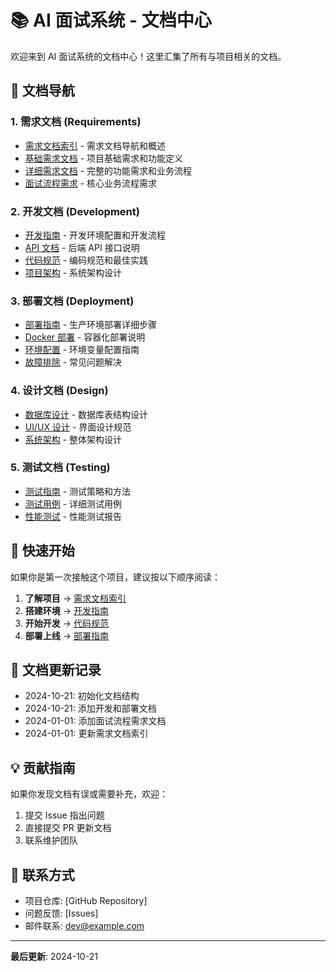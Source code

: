# 📚 AI 面试系统 - 文档中心

欢迎来到 AI 面试系统的文档中心！这里汇集了所有与项目相关的文档。

## 📖 文档导航

### 1. 需求文档 (Requirements)
- [需求文档索引](requirements/README.md) - 需求文档导航和概述
- [基础需求文档](requirements/required.md) - 项目基础需求和功能定义
- [详细需求文档](requirements/requirements_detailed.md) - 完整的功能需求和业务流程
- [面试流程需求](requirements/interview_workflow_requirements.md) - 核心业务流程需求

### 2. 开发文档 (Development)
- [开发指南](development/DEVELOPMENT.md) - 开发环境配置和开发流程
- [API 文档](development/API.md) - 后端 API 接口说明
- [代码规范](development/CODE_STANDARDS.md) - 编码规范和最佳实践
- [项目架构](development/ARCHITECTURE.md) - 系统架构设计

### 3. 部署文档 (Deployment)
- [部署指南](deployment/DEPLOYMENT.md) - 生产环境部署详细步骤
- [Docker 部署](deployment/DOCKER.md) - 容器化部署说明
- [环境配置](deployment/ENVIRONMENT.md) - 环境变量配置指南
- [故障排除](deployment/TROUBLESHOOTING.md) - 常见问题解决

### 4. 设计文档 (Design)
- [数据库设计](design/DATABASE.md) - 数据库表结构设计
- [UI/UX 设计](design/UI_UX.md) - 界面设计规范
- [系统架构](design/SYSTEM_ARCHITECTURE.md) - 整体架构设计

### 5. 测试文档 (Testing)
- [测试指南](testing/TESTING_GUIDE.md) - 测试策略和方法
- [测试用例](testing/TEST_CASES.md) - 详细测试用例
- [性能测试](testing/PERFORMANCE.md) - 性能测试报告

## 🚀 快速开始

如果你是第一次接触这个项目，建议按以下顺序阅读：

1. **了解项目** → [需求文档索引](requirements/README.md)
2. **搭建环境** → [开发指南](development/DEVELOPMENT.md)
3. **开始开发** → [代码规范](development/CODE_STANDARDS.md)
4. **部署上线** → [部署指南](deployment/DEPLOYMENT.md)

## 📝 文档更新记录

- 2024-10-21: 初始化文档结构
- 2024-10-21: 添加开发和部署文档
- 2024-01-01: 添加面试流程需求文档
- 2024-01-01: 更新需求文档索引

## 💡 贡献指南

如果你发现文档有误或需要补充，欢迎：
1. 提交 Issue 指出问题
2. 直接提交 PR 更新文档
3. 联系维护团队

## 📮 联系方式

- 项目仓库: [GitHub Repository]
- 问题反馈: [Issues]
- 邮件联系: dev@example.com

---

**最后更新**: 2024-10-21
